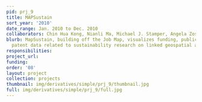 ```yaml
---
pid: prj_9
title: MAPSustain
sort_year: '2010'
date_range: Jan. 2010 to Dec. 2010
collaborators: Chin Hua Kong, Nianli Ma, Michael J. Stamper, Angela Zoss, Katy Börner
blurb: MapSustain, building off the Job Map, visualizes funding, publication, and
  patent data related to sustainability research on linked geospatial and topic maps.
responsibilities: 
project_url: 
funding: 
order: '08'
layout: project
collection: projects
thumbnail: img/derivatives/simple/prj_9/thumbnail.jpg
full: img/derivatives/simple/prj_9/full.jpg
---
```

